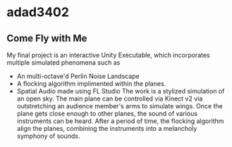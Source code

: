 # adad3402
## Come Fly with Me
My final project is an interactive Unity Executable, which incorporates multiple simulated phenomena such as
* An multi-octave'd Perlin Noise Landscape
* A flocking algorithm implimented within the planes.
* Spatial Audio made using FL Studio
The work is a stylized simulation of an open sky. The main plane can be controlled via Kinect v2 via outstretching
an audience member's arms to simulate wings. Once the plane gets close enough to other planes, the sound of various
instruments can be heard. After a period of time, the flocking algorithm align the planes, combining the instruments
into a melancholy symphony of sounds.
